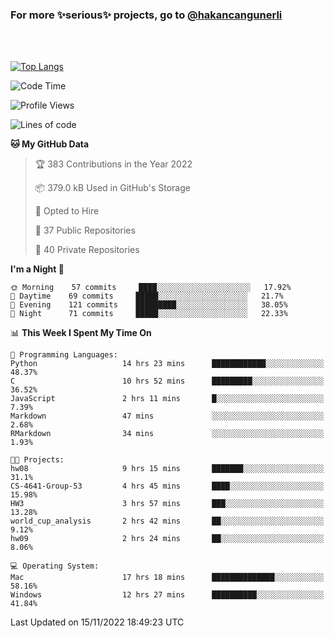 ### For more ✨serious✨ projects, go to [@hakancangunerli](https://github.com/hakancangunerli)

<br>
<br>



[![Top Langs](https://github-readme-stats.vercel.app/api/top-langs/?username=63616e&layout=compact&hide=tex,html,shell,assembly,C&langs_count=6&exclude_repo=2015-csharp)](https://github.com/anuraghazra/github-readme-stats)


<!--START_SECTION:waka-->
![Code Time](http://img.shields.io/badge/Code%20Time-319%20hrs%2029%20mins-blue)

![Profile Views](http://img.shields.io/badge/Profile%20Views-4-blue)

![Lines of code](https://img.shields.io/badge/From%20Hello%20World%20I%27ve%20Written-1%20Million%20lines%20of%20code-blue)

**🐱 My GitHub Data** 

> 🏆 383 Contributions in the Year 2022
 > 
> 📦 379.0 kB Used in GitHub's Storage 
 > 
> 💼 Opted to Hire
 > 
> 📜 37 Public Repositories 
 > 
> 🔑 40 Private Repositories  
 > 
**I'm a Night 🦉** 

```text
🌞 Morning    57 commits     ████░░░░░░░░░░░░░░░░░░░░░   17.92% 
🌆 Daytime    69 commits     █████░░░░░░░░░░░░░░░░░░░░   21.7% 
🌃 Evening    121 commits    █████████░░░░░░░░░░░░░░░░   38.05% 
🌙 Night      71 commits     █████░░░░░░░░░░░░░░░░░░░░   22.33%

```


📊 **This Week I Spent My Time On** 

```text
💬 Programming Languages: 
Python                   14 hrs 23 mins      ████████████░░░░░░░░░░░░░   48.37% 
C                        10 hrs 52 mins      █████████░░░░░░░░░░░░░░░░   36.52% 
JavaScript               2 hrs 11 mins       █░░░░░░░░░░░░░░░░░░░░░░░░   7.39% 
Markdown                 47 mins             ░░░░░░░░░░░░░░░░░░░░░░░░░   2.68% 
RMarkdown                34 mins             ░░░░░░░░░░░░░░░░░░░░░░░░░   1.93%

🐱‍💻 Projects: 
hw08                     9 hrs 15 mins       ███████░░░░░░░░░░░░░░░░░░   31.1% 
CS-4641-Group-53         4 hrs 45 mins       ████░░░░░░░░░░░░░░░░░░░░░   15.98% 
HW3                      3 hrs 57 mins       ███░░░░░░░░░░░░░░░░░░░░░░   13.28% 
world_cup_analysis       2 hrs 42 mins       ██░░░░░░░░░░░░░░░░░░░░░░░   9.12% 
hw09                     2 hrs 24 mins       ██░░░░░░░░░░░░░░░░░░░░░░░   8.06%

💻 Operating System: 
Mac                      17 hrs 18 mins      ██████████████░░░░░░░░░░░   58.16% 
Windows                  12 hrs 27 mins      ██████████░░░░░░░░░░░░░░░   41.84%

```


 Last Updated on 15/11/2022 18:49:23 UTC
<!--END_SECTION:waka-->


